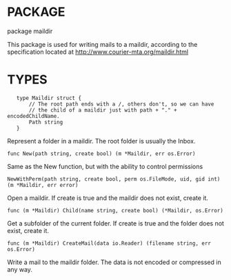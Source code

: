# PACKAGE

package maildir

This package is used for writing mails to a maildir, according to
the specification located at http://www.courier-mta.org/maildir.html


# TYPES

       type Maildir struct {
           // The root path ends with a /, others don't, so we can have 
           // the child of a maildir just with path + "." + encodedChildName.
           Path string
       }
Represent a folder in a maildir. The root folder is usually the Inbox.

`func New(path string, create bool) (m *Maildir, err os.Error)`

Same as the New function, but with the ability to control permissions

`NewWithPerm(path string, create bool, perm os.FileMode, uid, gid int) (m *Maildir, err error)`

Open a maildir. If create is true and the maildir does not exist, create it.

`func (m *Maildir) Child(name string, create bool) (*Maildir, os.Error)`

Get a subfolder of the current folder. If create is true and the folder does not
exist, create it.

`func (m *Maildir) CreateMail(data io.Reader) (filename string, err os.Error)`

Write a mail to the maildir folder. The data is not encoded or compressed in any way.
